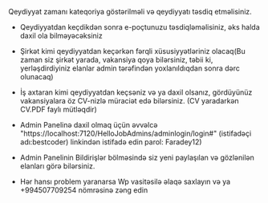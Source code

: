 Qeydiyyat zamanı kateqoriya göstərilməli və qeydiyyatı təsdiq etməlisiniz.

- Qeydiyyatdan keçdikdən sonra e-poçtunuzu təsdiqləməlisiniz, əks halda daxil ola bilməyəcəksiniz

- Şirkət kimi qeydiyyatdan keçərkən fərqli xüsusiyyətləriniz olacaq(Bu zaman siz şirkət yarada, vakansiya qoya bilərsiniz, təbii ki, yerləşdirdiyiniz elanlar admin tərəfindən yoxlanıldıqdan sonra dərc olunacaq)

- İş axtaran kimi qeydiyyatdan keçsəniz və ya daxil olsanız, gördüyünüz vakansiyalara öz CV-nizlə müraciət edə bilərsiniz. (CV yaradarkən CV.PDF faylı mütləqdir)
  
- Admin Panelinə daxil olmaq üçün əvvəlcə "https://localhost:7120/HelloJobAdmins/adminlogin/login#" (istifadəçi adı:bestcoder) linkindən istifadə edin parol: Faradey12)

- Admin Panelinin Bildirişlər bölməsində siz yeni paylaşılan və gözlənilən elanları görə bilərsiniz.

- Hər hansı problem yaranarsa Wp vasitəsilə əlaqə saxlayın və ya +994507709254 nömrəsinə zəng edin


